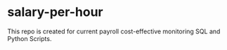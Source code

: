 # salary-per-hour
This repo is created for current payroll cost-effective monitoring SQL and Python Scripts.
